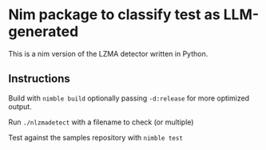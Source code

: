 # Nim package to classify test as LLM-generated

This is a nim version of the LZMA detector written in Python. 

## Instructions
Build with `nimble build` optionally passing `-d:release` for more optimized output.

Run `./nlzmadetect` with a filename to check (or multiple)

Test against the samples repository with `nimble test`
